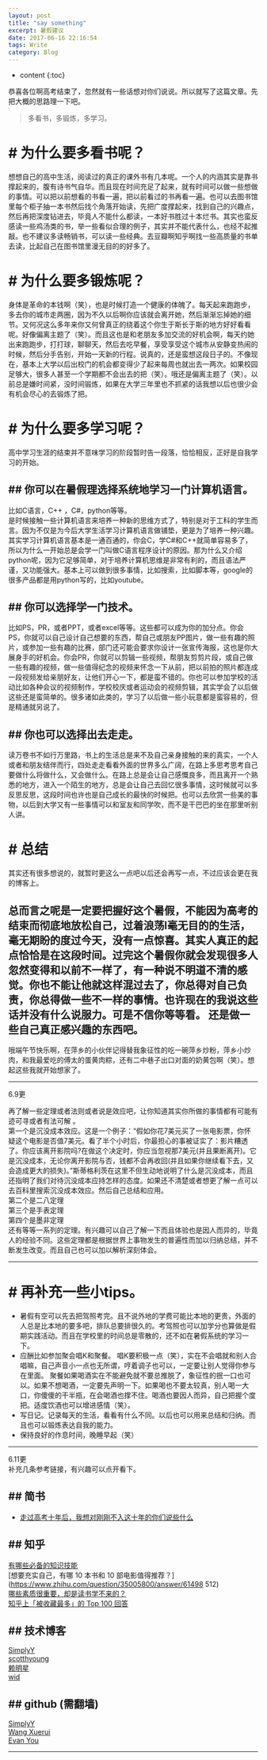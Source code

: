 ```yaml
---
layout: post
title: "say something"
excerpt: 暑假建议
date: 2017-06-16 22:16:54
tags: Write
category: Blog
---
```


* content
{:toc}

恭喜各位啊高考结束了，忽然就有一些话想对你们说说。所以就写了这篇文章。先把大概的思路理一下吧。

> 多看书，多锻炼，多学习。  

# # 为什么要多看书呢？  
想想自己的高中生活，阅读过的真正的课外书有几本呢。一个人的内涵其实是靠书撑起来的，腹有诗书气自华。而且现在时间充足了起来，就有时间可以做一些想做的事情。可以把以前想看的书看一遍，把以前看过的书再看一遍。也可以去图书馆里每个柜子抽一本书然后找个角落开始读，先把广度撑起来，找到自己的兴趣点，然后再把深度钻进去，毕竟人不能什么都读，一本好书胜过十本烂书。其实也蛮反感读一些鸡汤类的书，举一些看似合理的例子，其实并不能代表什么，也经不起推敲。也不建议多读畅销书，可以读一些经典。去豆瓣啊知乎啊找一些高质量的书单去读，比起自己在图书馆里漫无目的的好多了。

# # 为什么要多锻炼呢？  
身体是革命的本钱啊（笑），也是时候打造一个健康的体魄了。每天起来跑跑步，多去你的城市走两圈，因为不久以后啊你应该就会离开她，然后渐渐忘掉她的细节。又何况这么多年来你又何曾真正的绕着这个你生于斯长于斯的地方好好看看呢。好像偏离主题了（笑）。而且这也是和老朋友多加交流的好机会啊，每天约她出来跑跑步，打打球，聊聊天，然后去吃早餐，享受享受这个城市从安静变热闹的时候，然后分手告别，开始一天新的行程。说真的，还是蛮想这段日子的。不像现在，基本上大学以后出校门的机会都变得少了起来每周也就出去一两次。如果校园足够大，很多人甚至一个学期都不会出去的把（笑）。哦还是偏离主题了（笑）。以前总是嫌时间紧，没时间锻炼，如果在大学三年里也不抓紧的话我想以后也很少会有机会尽心的去锻炼了把。

# # 为什么要多学习呢？  
高中学习生涯的结束并不意味学习的阶段暂时告一段落，恰恰相反，正好是自我学习的开始。  

## ## 你可以在暑假理选择系统地学习一门计算机语言。   
比如C语言，C++ ，C#，python等等。   
是时候接触一些计算机语言来培养一种新的思维方式了，特别是对于工科的学生而言。因为不仅是为今后大学生活学习计算机语言做铺垫，更是为了培养一种兴趣。其实学习计算机语言基本是一通百通的，你会C，学C#和C++就简单容易多了，所以为什么一开始总是会学一门叫做C语言程序设计的原因。那为什么又介绍python呢，因为它足够简单，对于培养计算机思维是非常有利的，而且语法严谨，又功能强大。基本上可以做到很多事情，比如搜索，比如脚本等，google的很多产品都是用python写的，比如youtube。

## ## 你可以选择学一门技术。   
比如PS，PR，或者PPT，或者excel等等。这些都可以成为你的加分点。你会PS，你就可以自己设计自己想要的东西，帮自己或朋友PP图片，做一些有趣的照片，或参加一些有趣的比赛，部门还可能会要求你设计一张宣传海报，这也是你大展身手的好机会。你会PR，你就可以剪辑一些视频，帮朋友剪剪片段，或自己做一些有趣的视频，做一些值得纪念的视频来怀念一下从前，把以前拍的照片都连成一段视频发给亲朋好友，让他们开心一下，都是蛮不错的。你也可以参加学校的活动比如各种会议的视频制作，学校校庆或者运动会的视频剪辑，其实学会了以后做这些还是蛮简单的。很多诸如此类的，学习了以后做一些小玩意都是蛮容易的，但是精通就另说了。

## ## 你也可以选择出去走走。   
读万卷书不如行万里路，书上的生活总是来不及自己亲身接触的来的真实，一个人或者和朋友结伴而行，四处走走看看外面的世界多么广阔，在路上多思考思考自己要做什么将做什么，又会做什么。在路上总是会让自己感慨良多，而且离开一个熟悉的地方，进入一个陌生的地方，总是会让自己去回忆很多事情，这时候就可以多反思反思，这段时间也许也是自己成长的最快的时候把。也可以去欣赏一些美的事物，以后到大学又有一些事情可以和室友和同学吹，而不是干巴巴的坐在那里听别人讲。

# # 总结    

其实还有很多想说的，就暂时更这么一点吧以后还会再写一点，不过应该会更在我的博客上。  

总而言之呢是一定要把握好这个暑假，不能因为高考的结束而彻底地放松自己，过着浪荡l毫无目的的生活，毫无期盼的度过今天，没有一点惊喜。其实人真正的起点恰恰是在这段时间。过完这个暑假你就会发现很多人忽然变得和以前不一样了，有一种说不明道不清的感觉。你也不能让他就这样混过去了，你总得对自己负责，你总得做一些不一样的事情。也许现在的我说这些话并没有什么说服力。可是不信你等等看。
还是做一些自己真正感兴趣的东西吧。  
---  

哦端午节快乐啊，在萍乡的小伙伴记得替我象征性的吃一碗萍乡炒粉，萍乡小炒肉，和我最爱吃的傅太的蛋黄肉粽，还有二中巷子出口对面的奶黄包啊（笑）。想起这些我就开始想家了。  

---
6.9更

再了解一些定理或者法则或者说是效应吧，让你知道其实你所做的事情都有可能有迹可寻或者有法可解 。  
第一个是沉没成本效应。这是一个例子：“假如你花7美元买了一张电影票，你怀疑这个电影是否值7美元。看了半个小时后，你最担心的事被证实了：影片糟透了。你应该离开影院吗?在做这个决定时，你应当忽视那7美元(并且果断离开)。它是沉没成本，无论你离开影院与否，钱都不会再收回(并且如果你继续看下去，又会造成更大的损失)。”斯蒂格利茨在这里不但生动地说明了什么是沉没成本，而且还指明了我们对待沉没成本应持怎样的态度。如果还不清楚或者想更了解一点可以去百科里搜索沉没成本效应。然后自己总结和应用。  
第二个是二八定理  
第三个是手表定理  
第四个是墨非定理  
还有等等一系列的定理。有兴趣可以自己了解一下而且体验也是因人而异的，毕竟人的经验不同。这些定理都是根据世界上事物发生的普遍性而加以归纳总结，并不断发生改变。而且自己也可以加以解析深刻体会。  

---

# # 再补充一些小tips。  

+ 暑假有空可以先去把驾照考完。且不说外地的学费可能比本地的更贵，外面的人总是比本地的要多吧，排队总要排很久的。考驾照也可以加学分也算做是假期实践活动。而且在学校里的时间总是零散的，还不如在暑假系统的学习一下。
+ 应酬比如参加聚会唱K和聚餐。 唱K要积极一点（笑），实在不会唱就和别人合唱嘛，自己声音小一点也无所谓，哼着调子也可以，一定要让别人觉得你参与在里面。
聚餐如果喝酒实在不能避免就不要总推脱了，象征性的抿一口也可以。如果不想喝酒，一定要先声明一下。如果喝也不要太较真，别人喝一大口，你傻傻的干半瓶，在会喝酒也撑不住。喝酒也要因人而异，自己把握个度把。适度饮酒也可以增进感情（笑）。
+ 写日记。记录每天的生活，看看有什么不同。以后也可以用来总结和归纳。而且也可以锻炼表达自我的能力。
+ 保持良好的作息时间，晚睡早起（笑）  

---

6.11更  
补充几条参考链接，有兴趣可以点开看下。    
## ## 简书   
+ [走过高考十年后，我想对刚刚不入这十年的你们说些什么](http://www.jianshu.com/p/644b272b04b9)   

## ## 知乎   
[有哪些必备的知识技能](https://www.zhihu.com/question/35112627/answer/61710698)   
[想要充实自己，有哪 10 本书和 10 部电影值得推荐？](https://www.zhihu.com/question/35005800/answer/61498 512)     
[哪些素质很重要，却是读书学不来的？](https://www.zhihu.com/question/28626263/answer/41992632)   
[知乎上「被收藏最多」的 Top 100 回答](https://zhuanlan.zhihu.com/p/21332033)     
  
## ## 技术博客    
[SimplyY](http://simplyy.space/)   
[scotthyoung](https://www.scotthyoung.com/blog/)    
[赖明星](http://mingxinglai.com/cn/)   
[wid](http://www.widlabs.com/)     

## ## github  (需翻墙)  
[SimplyY](https://github.com/SimplyY)  
[Wang Xuerui](https://github.com/xen0n)  
[Evan You](https://github.com/yyx990803)    
 
---


    
	 
	 








